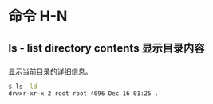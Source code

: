 # 命令 H-N

## ls - list directory contents 显示目录内容

### 

显示当前目录的详细信息。

```bash
$ ls -ld
drwxr-xr-x 2 root root 4096 Dec 16 01:25 .
```


